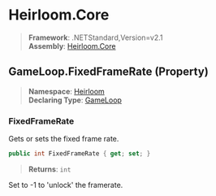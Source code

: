 # Heirloom.Core

> **Framework**: .NETStandard,Version=v2.1  
> **Assembly**: [Heirloom.Core][0]

## GameLoop.FixedFrameRate (Property)

> **Namespace**: [Heirloom][0]  
> **Declaring Type**: [GameLoop][1]

### FixedFrameRate

Gets or sets the fixed frame rate.

```cs
public int FixedFrameRate { get; set; }
```

> **Returns**: `int`

Set to -1 to 'unlock' the framerate.

[0]: ../../../Heirloom.Core.md
[1]: ../GameLoop.md
